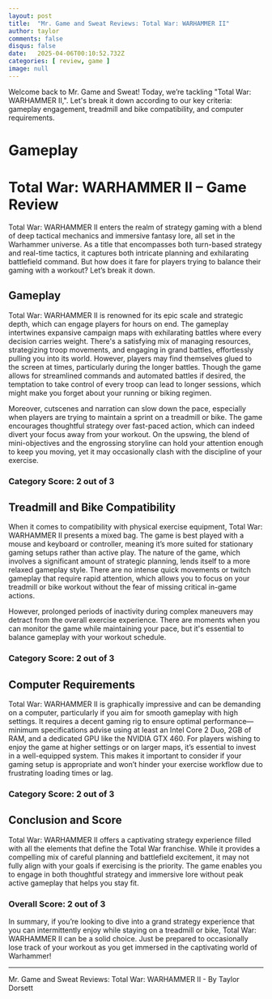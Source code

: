 ```yaml
---
layout: post
title:  "Mr. Game and Sweat Reviews: Total War: WARHAMMER II"
author: taylor
comments: false
disqus: false
date:   2025-04-06T00:10:52.732Z
categories: [ review, game ]
image: null
---
```


Welcome back to Mr. Game and Sweat! Today, we’re tackling "Total War: WARHAMMER II,". Let's break it down according to our key criteria: gameplay engagement, treadmill and bike compatibility, and computer requirements.

# Gameplay

# Total War: WARHAMMER II – Game Review

Total War: WARHAMMER II enters the realm of strategy gaming with a blend of deep tactical mechanics and immersive fantasy lore, all set in the Warhammer universe. As a title that encompasses both turn-based strategy and real-time tactics, it captures both intricate planning and exhilarating battlefield command. But how does it fare for players trying to balance their gaming with a workout? Let’s break it down.

## Gameplay

Total War: WARHAMMER II is renowned for its epic scale and strategic depth, which can engage players for hours on end. The gameplay intertwines expansive campaign maps with exhilarating battles where every decision carries weight. There's a satisfying mix of managing resources, strategizing troop movements, and engaging in grand battles, effortlessly pulling you into its world. However, players may find themselves glued to the screen at times, particularly during the longer battles. Though the game allows for streamlined commands and automated battles if desired, the temptation to take control of every troop can lead to longer sessions, which might make you forget about your running or biking regimen.

Moreover, cutscenes and narration can slow down the pace, especially when players are trying to maintain a sprint on a treadmill or bike. The game encourages thoughtful strategy over fast-paced action, which can indeed divert your focus away from your workout. On the upswing, the blend of mini-objectives and the engrossing storyline can hold your attention enough to keep you moving, yet it may occasionally clash with the discipline of your exercise.

### Category Score: 2 out of 3

## Treadmill and Bike Compatibility

When it comes to compatibility with physical exercise equipment, Total War: WARHAMMER II presents a mixed bag. The game is best played with a mouse and keyboard or controller, meaning it’s more suited for stationary gaming setups rather than active play. The nature of the game, which involves a significant amount of strategic planning, lends itself to a more relaxed gameplay style. There are no intense quick movements or twitch gameplay that require rapid attention, which allows you to focus on your treadmill or bike workout without the fear of missing critical in-game actions.

However, prolonged periods of inactivity during complex maneuvers may detract from the overall exercise experience. There are moments when you can monitor the game while maintaining your pace, but it's essential to balance gameplay with your workout schedule.

### Category Score: 2 out of 3

## Computer Requirements

Total War: WARHAMMER II is graphically impressive and can be demanding on a computer, particularly if you aim for smooth gameplay with high settings. It requires a decent gaming rig to ensure optimal performance—minimum specifications advise using at least an Intel Core 2 Duo, 2GB of RAM, and a dedicated GPU like the NVIDIA GTX 460. For players wishing to enjoy the game at higher settings or on larger maps, it’s essential to invest in a well-equipped system. This makes it important to consider if your gaming setup is appropriate and won’t hinder your exercise workflow due to frustrating loading times or lag.

### Category Score: 2 out of 3

## Conclusion and Score

Total War: WARHAMMER II offers a captivating strategy experience filled with all the elements that define the Total War franchise. While it provides a compelling mix of careful planning and battlefield excitement, it may not fully align with your goals if exercising is the priority. The game enables you to engage in both thoughtful strategy and immersive lore without peak active gameplay that helps you stay fit.

### Overall Score: 2 out of 3

In summary, if you’re looking to dive into a grand strategy experience that you can intermittently enjoy while staying on a treadmill or bike, Total War: WARHAMMER II can be a solid choice. Just be prepared to occasionally lose track of your workout as you get immersed in the captivating world of Warhammer!

---

Mr. Game and Sweat Reviews: Total War: WARHAMMER II - By Taylor Dorsett

